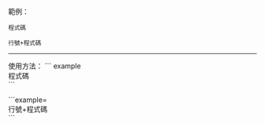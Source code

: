 範例：
``` example  
程式碼  
```

```example=  
行號+程式碼  
```

---
使用方法：
\`\`\` example  
程式碼  
\`\`\`

\`\`\`example\=  
行號+程式碼  
\`\`\`
